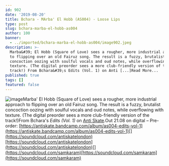 ```yaml
---
id: 902
date: '2019-08-20'
title: Bchara - MArba' El Hobb (AS004) - Loose Lips
type: post
slug: bchara-marba-el-hobb-as004
author: 100
banner:
  - ../imported/bchara-marba-el-hobb-as004/image902.jpeg
description: >-
  Marba&#39; El Hobb (Square of Love) sees a rougher, more industrial approach
  to flipping over an old Fairuz song. The result is a fuzzy, brutalist
  concoction oozing with soulful vocals and oud notes, while overflowing with
  texture. (The digital preorder sees a more club-friendly version of the
  track!) From Bchara&#39;s Edits (Vol. 1) on Anti [...]Read More...
published: true
tags: []
featured: false
---
```

![image](../../imported/bchara-marba-el-hobb-as004/image902.jpeg)Marba' El Hobb (Square of Love) sees a rougher, more industrial approach to flipping over an old Fairuz song. The result is a fuzzy, brutalist concoction oozing with soulful vocals and oud notes, while overflowing with texture. (The digital preorder sees a more club-friendly version of the track!)From Bchara's _Edits (Vol. 1)_ on [Anti Skate](https://antiskate.bandcamp.com).Out 21.08 on digital – Pre-order: [](https://antiskate.bandcamp.com/album/as004-edits-vol-1)[https://antiskate.bandcamp.com/album/as004-edits-vol-1](https://antiskate.bandcamp.com/album/as004-edits-vol-1)[](https://soundcloud.com/antiskatelondon)[https://soundcloud.com/antiskatelondon](https://soundcloud.com/antiskatelondon)[](https://soundcloud.com/samkaram)[https://soundcloud.com/samkaram](https://soundcloud.com/samkaram)